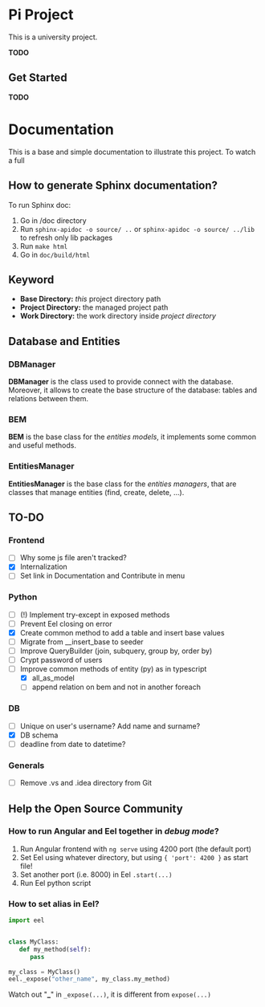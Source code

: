 # Pi Project
This is a university project.

**TODO**

## Get Started
**TODO**

# Documentation
This is a base and simple documentation to illustrate this project.
To watch a full

## How to generate Sphinx documentation?
To run Sphinx doc:
1. Go in /doc directory
2. Run `sphinx-apidoc -o source/ ..` or `sphinx-apidoc -o source/ ../lib` to refresh only lib packages
3. Run `make html`
4. Go in `doc/build/html`

## Keyword
- **Base Directory:** _this_ project directory path
- **Project Directory:** the managed project path
- **Work Directory:** the work directory inside _project directory_

## Database and Entities
### DBManager
**DBManager** is the class used to provide connect with the database.
Moreover, it allows to create the base structure of the database: tables and relations between them.

### BEM
**BEM** is the base class for the _entities models_, it implements some common and useful methods.

### EntitiesManager
**EntitiesManager** is the base class for the _entities managers_, that are classes that manage entities (find, create, delete, ...).

## TO-DO
### Frontend
- [ ] Why some js file aren't tracked?
- [x] Internalization
- [ ] Set link in Documentation and Contribute in menu

### Python
- [ ] (!) Implement try-except in exposed methods
- [ ] Prevent Eel closing on error
- [x] Create common method to add a table and insert base values
- [ ] Migrate from __insert_base to seeder
- [ ] Improve QueryBuilder (join, subquery, group by, order by)
- [ ] Crypt password of users
- [ ] Improve common methods of entity (py) as in typescript
  -  [x] all_as_model
  -  [ ] append relation on bem and not in another foreach

### DB
- [ ] Unique on user's username? Add name and surname?
- [x] DB schema
- [ ] deadline from date to datetime?

### Generals
- [ ] Remove .vs and .idea directory from Git


## Help the Open Source Community

### How to run Angular and Eel together in _**debug mode**_?
1. Run Angular frontend with `ng serve` using 4200 port (the default port)
2. Set Eel using whatever directory, but using `{ 'port': 4200 }` as start file!
3. Set another port (i.e. 8000) in Eel `.start(...)`
4. Run Eel python script

### How to set alias in Eel?
```python
import eel


class MyClass:
   def my_method(self):
      pass
      
my_class = MyClass()
eel._expose("other_name", my_class.my_method)
```

Watch out "**_**" in `_expose(...)`, it is different from `expose(...)`